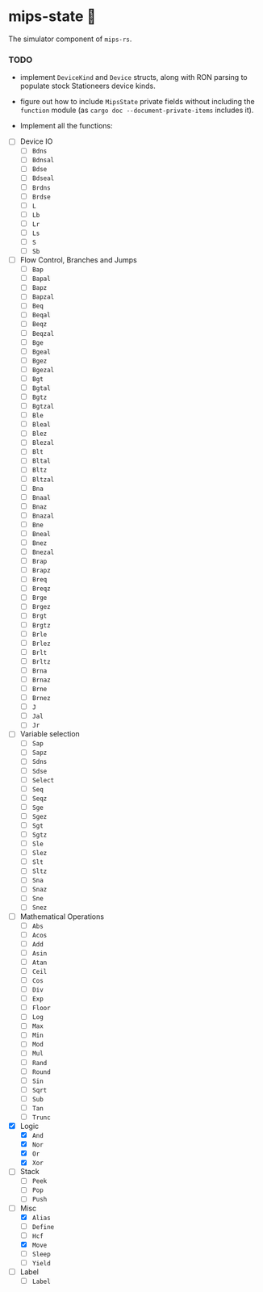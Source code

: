 mips-state 🚀
=============

The simulator component of `mips-rs`.

### TODO
* implement `DeviceKind` and `Device` structs, along with RON parsing to populate
    stock Stationeers device kinds.
* figure out how to include `MipsState` private fields without including
    the `function` module (as `cargo doc --document-private-items` includes it).

* Implement all the functions:

- [ ] Device IO
    - [ ] `Bdns`
    - [ ] `Bdnsal`
    - [ ] `Bdse`
    - [ ] `Bdseal`
    - [ ] `Brdns`
    - [ ] `Brdse`
    - [ ] `L`
    - [ ] `Lb`
    - [ ] `Lr`
    - [ ] `Ls`
    - [ ] `S`
    - [ ] `Sb`
- [ ] Flow Control, Branches and Jumps
    - [ ] `Bap`
    - [ ] `Bapal`
    - [ ] `Bapz`
    - [ ] `Bapzal`
    - [ ] `Beq`
    - [ ] `Beqal`
    - [ ] `Beqz`
    - [ ] `Beqzal`
    - [ ] `Bge`
    - [ ] `Bgeal`
    - [ ] `Bgez`
    - [ ] `Bgezal`
    - [ ] `Bgt`
    - [ ] `Bgtal`
    - [ ] `Bgtz`
    - [ ] `Bgtzal`
    - [ ] `Ble`
    - [ ] `Bleal`
    - [ ] `Blez`
    - [ ] `Blezal`
    - [ ] `Blt`
    - [ ] `Bltal`
    - [ ] `Bltz`
    - [ ] `Bltzal`
    - [ ] `Bna`
    - [ ] `Bnaal`
    - [ ] `Bnaz`
    - [ ] `Bnazal`
    - [ ] `Bne`
    - [ ] `Bneal`
    - [ ] `Bnez`
    - [ ] `Bnezal`
    - [ ] `Brap`
    - [ ] `Brapz`
    - [ ] `Breq`
    - [ ] `Breqz`
    - [ ] `Brge`
    - [ ] `Brgez`
    - [ ] `Brgt`
    - [ ] `Brgtz`
    - [ ] `Brle`
    - [ ] `Brlez`
    - [ ] `Brlt`
    - [ ] `Brltz`
    - [ ] `Brna`
    - [ ] `Brnaz`
    - [ ] `Brne`
    - [ ] `Brnez`
    - [ ] `J`
    - [ ] `Jal`
    - [ ] `Jr`
- [ ] Variable selection
    - [ ] `Sap`
    - [ ] `Sapz`
    - [ ] `Sdns`
    - [ ] `Sdse`
    - [ ] `Select`
    - [ ] `Seq`
    - [ ] `Seqz`
    - [ ] `Sge`
    - [ ] `Sgez`
    - [ ] `Sgt`
    - [ ] `Sgtz`
    - [ ] `Sle`
    - [ ] `Slez`
    - [ ] `Slt`
    - [ ] `Sltz`
    - [ ] `Sna`
    - [ ] `Snaz`
    - [ ] `Sne`
    - [ ] `Snez`
- [ ] Mathematical Operations
    - [ ] `Abs`
    - [ ] `Acos`
    - [ ] `Add`
    - [ ] `Asin`
    - [ ] `Atan`
    - [ ] `Ceil`
    - [ ] `Cos`
    - [ ] `Div`
    - [ ] `Exp`
    - [ ] `Floor`
    - [ ] `Log`
    - [ ] `Max`
    - [ ] `Min`
    - [ ] `Mod`
    - [ ] `Mul`
    - [ ] `Rand`
    - [ ] `Round`
    - [ ] `Sin`
    - [ ] `Sqrt`
    - [ ] `Sub`
    - [ ] `Tan`
    - [ ] `Trunc`
- [x] Logic
    - [x] `And`
    - [x] `Nor`
    - [x] `Or`
    - [x] `Xor`
- [ ] Stack
    - [ ] `Peek`
    - [ ] `Pop`
    - [ ] `Push`
- [ ] Misc
    - [x] `Alias`
    - [ ] `Define`
    - [ ] `Hcf`
    - [x] `Move`
    - [ ] `Sleep`
    - [ ] `Yield`
- [ ] Label
    - [ ] `Label`
